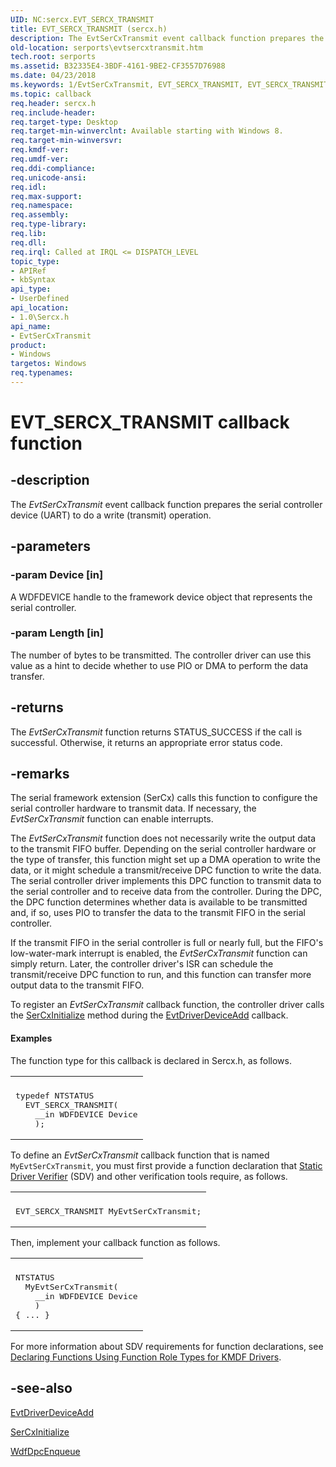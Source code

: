 ```yaml
---
UID: NC:sercx.EVT_SERCX_TRANSMIT
title: EVT_SERCX_TRANSMIT (sercx.h)
description: The EvtSerCxTransmit event callback function prepares the serial controller device (UART) to do a write (transmit) operation.
old-location: serports\evtsercxtransmit.htm
tech.root: serports
ms.assetid: B32335E4-3BDF-4161-9BE2-CF3557D76988
ms.date: 04/23/2018
ms.keywords: 1/EvtSerCxTransmit, EVT_SERCX_TRANSMIT, EVT_SERCX_TRANSMIT callback, EvtSerCxTransmit, EvtSerCxTransmit callback function [Serial Ports], serports.evtsercxtransmit
ms.topic: callback
req.header: sercx.h
req.include-header: 
req.target-type: Desktop
req.target-min-winverclnt: Available starting with Windows 8.
req.target-min-winversvr: 
req.kmdf-ver: 
req.umdf-ver: 
req.ddi-compliance: 
req.unicode-ansi: 
req.idl: 
req.max-support: 
req.namespace: 
req.assembly: 
req.type-library: 
req.lib: 
req.dll: 
req.irql: Called at IRQL <= DISPATCH_LEVEL
topic_type:
- APIRef
- kbSyntax
api_type:
- UserDefined
api_location:
- 1.0\Sercx.h
api_name:
- EvtSerCxTransmit
product:
- Windows
targetos: Windows
req.typenames: 
---
```


# EVT_SERCX_TRANSMIT callback function


## -description


The <i>EvtSerCxTransmit</i> event callback function prepares the serial controller device (UART) to do a write (transmit) operation.


## -parameters




### -param Device [in]

A WDFDEVICE handle to the framework device object that represents the serial controller.


### -param Length [in]

The number of bytes to be transmitted. The controller driver can use this value as a hint to decide whether to use PIO or DMA to perform the data transfer.


## -returns



The <i>EvtSerCxTransmit</i> function returns STATUS_SUCCESS if the call is successful. Otherwise, it returns an appropriate error status code.




## -remarks



The serial framework extension (SerCx) calls this function to configure the serial controller hardware to transmit data. If necessary, the <i>EvtSerCxTransmit</i> function can enable interrupts.

The <i>EvtSerCxTransmit</i> function does not necessarily write the output data to the transmit FIFO buffer. Depending on the serial controller hardware or the type of transfer, this function might set up a DMA operation to write the data, or it might schedule a transmit/receive DPC function to write the data. The serial controller driver implements this DPC function to transmit data to the serial controller and to receive data from the controller. During the DPC, the DPC function determines whether data is available to be transmitted and, if so, uses PIO to transfer the data to the transmit FIFO in the serial controller.

If the transmit FIFO in the serial controller is full or nearly full, but the FIFO's low-water-mark interrupt is enabled, the <i>EvtSerCxTransmit</i> function can simply return. Later, the controller driver's ISR can schedule the transmit/receive DPC function to run, and this function can transfer more output data to the transmit FIFO.

To register an <i>EvtSerCxTransmit</i> callback function, the controller driver calls the <a href="https://msdn.microsoft.com/library/windows/hardware/hh406711">SerCxInitialize</a> method during the <a href="https://msdn.microsoft.com/b20db029-ee2c-4fb1-bd69-ccd2e37fdc9a">EvtDriverDeviceAdd</a> callback.


#### Examples

The function type for this callback is declared in Sercx.h, as follows.

<div class="code"><span codelanguage="cpp"><table>
<tr>
<th></th>
</tr>
<tr>
<td>
<pre>typedef NTSTATUS
  EVT_SERCX_TRANSMIT(
    __in WDFDEVICE Device
    );</pre>
</td>
</tr>
</table></span></div>
To define an <i>EvtSerCxTransmit</i> callback function that is named <code>MyEvtSerCxTransmit</code>, you must first provide a function declaration that <a href="https://msdn.microsoft.com/74feeb16-387c-4796-987a-aff3fb79b556">Static Driver Verifier</a> (SDV) and other verification tools require, as follows.

<div class="code"><span codelanguage="cpp"><table>
<tr>
<th></th>
</tr>
<tr>
<td>
<pre>EVT_SERCX_TRANSMIT MyEvtSerCxTransmit;</pre>
</td>
</tr>
</table></span></div>
Then, implement your callback function as follows.

<div class="code"><span codelanguage="cpp"><table>
<tr>
<th></th>
</tr>
<tr>
<td>
<pre>NTSTATUS
  MyEvtSerCxTransmit(
    __in WDFDEVICE Device
    )
{ ... }</pre>
</td>
</tr>
</table></span></div>
For more information about SDV requirements for function declarations, see <a href="https://msdn.microsoft.com/73a408ba-0219-4fde-8dad-ca330e4e67c3">Declaring Functions Using Function Role Types for KMDF Drivers</a>.

<div class="code"></div>



## -see-also




<a href="https://msdn.microsoft.com/b20db029-ee2c-4fb1-bd69-ccd2e37fdc9a">EvtDriverDeviceAdd</a>



<a href="https://msdn.microsoft.com/library/windows/hardware/hh406711">SerCxInitialize</a>



<a href="https://msdn.microsoft.com/library/windows/hardware/ff547148">WdfDpcEnqueue</a>
 

 

